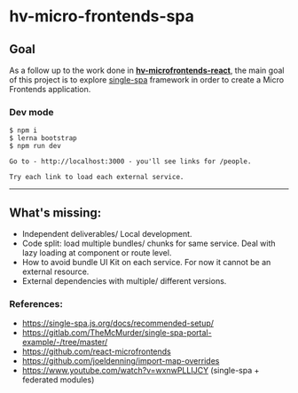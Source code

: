 # hv-micro-frontends-spa

## Goal

As a follow up to the work done in **[hv-microfrontends-react](https://github.com/hv-microfrontends/hv-microfrontends-react)**, the main goal of this project is to explore [single-spa](https://single-spa.js.org/) framework in order to create a Micro Frontends application.

### **Dev mode**

```
$ npm i
$ lerna bootstrap
$ npm run dev

Go to - http://localhost:3000 - you'll see links for /people.

Try each link to load each external service.
```

---

## What's missing:
- Independent deliverables/ Local development.
- Code split: load multiple bundles/ chunks for same service. Deal with lazy loading at component or route level.
- How to avoid bundle UI Kit on each service. For now it cannot be an external resource.
- External dependencies with multiple/ different versions.

### References:
- https://single-spa.js.org/docs/recommended-setup/
- https://gitlab.com/TheMcMurder/single-spa-portal-example/-/tree/master/
- https://github.com/react-microfrontends
- https://github.com/joeldenning/import-map-overrides
- https://www.youtube.com/watch?v=wxnwPLLIJCY (single-spa + federated modules)